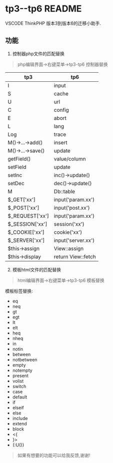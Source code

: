 # tp3--tp6 README

VSCODE ThinkPHP 版本3到版本6的迁移小助手.

## 功能

1. 控制器php文件的匹配替换

> php编辑界面->右键菜单->tp3-tp6 控制器替换

|tp3|tp6|
|-|-|
|I|input|
|S|cache|
|U|url|
|C|config|
|E|abort|
|L|lang|
|Log|trace|
|M()->...->add()|insert|
|M()->...->save()|update|
|getField()|value/column|
|setField|update|
|setInc|inc()->update()|
|setDec|dec()->update()|
|M|Db::table|
|$_GET['xx']|input('param.xx')|
|$_POST['xx']|input('post.xx')|
|$_REQUEST['xx']|input('param.xx')|
|$_SESSION['xx']|session('xx')|
|$_COOKIE['xx']|cookie('xx')|
|$_SERVER['xx']|input('server.xx')|
|$this->assign|View::assign|
|$this->display|return View::fetch|

2. 模板html文件的匹配替换

> html编辑界面->右键菜单->tp3-tp6 模板替换

模板标签替换:
- eq
- neq
- gt
- egt
- lt
- elt
- heq
- nheq
- in
- notin
- between
- notbetween
- empty
- notempty
- present
- volist
- switch
- case
- default
- if
- elseif
- else
- include
- extend
- block
- <{
- }>
- {:U()}

> 如果有想要的功能可以给我反馈,谢谢!
